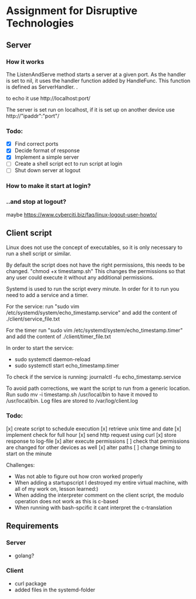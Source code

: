 # Assignment for Disruptive Technologies
## Server

### How it works
The ListenAndServe method starts a server at a given port. As the handler is set to nil, it uses the handler function added by HandleFunc. This function is defined as ServerHandler. .

to echo it use http://localhost:port/

The server is set run on localhost, if it is set up on another device use http://"ipaddr":"port"/

### Todo:
 - [x] Find correct ports
 - [x] Decide format of response
 - [x] Implement a simple server
 - [ ] Create a shell script ect to run script at login  
 - [ ] Shut down server at logout

### How to make it start at login?


### ..and stop at logout?
maybe https://www.cyberciti.biz/faq/linux-logout-user-howto/

## Client script
Linux does not use the concept of executables, so it is only necessary to run a shell script or similar. 

By default the script does not have the right permissions, this needs to be changed. "chmod +x timestamp.sh"
This changes the permissions so that any user could execute it without any additional permissions. 

Systemd is used to run the script every minute. In order for it to run you need to add a service and a timer.

For the service:
run "sudo vim /etc/systemd/system/echo_timestamp.service"
and add the content of ./client/service_file.txt

For the timer
run "sudo vim /etc/systemd/system/echo_timestamp.timer"
and add the content of ./client/timer_file.txt

In order to start the service:
- sudo systemctl daemon-reload
- sudo systemctl start echo_timestamp.timer

To check if the service is running: journalctl -fu echo_timestamp.service

To avoid path corrections, we want the script to run from a generic location. Run
sudo mv -i timestamp.sh /usr/local/bin
to have it moved to /usr/local/bin. Log files are stored to /var/log/client.log

### Todo:
[x] create script to schedule execution
[x] retrieve unix time and date
[x] implement check for full hour
[x] send http request using curl
[x] store response to log-file
[x] alter execute permissions
[ ] check that permissions are changed for other devices as well
[x] alter paths
[ ] change timing to start on the minute

Challenges:
- Was not able to figure out how cron worked properly
- When adding a startupscript I destroyed my entire virtual machine, with all of my work on, lesson learned:)
- When adding the interpreter comment on the client script, the modulo operation does not work as this is c-based
- When running with bash-spcific it cant interpret the c-translation

## Requirements
### Server
- golang?

### Client
- curl package
- added files in the systemd-folder